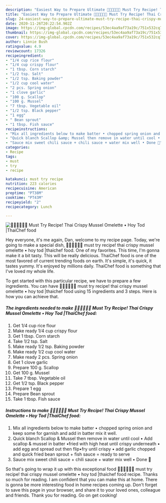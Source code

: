 ```yaml
---
description: "Easiest Way to Prepare Ultimate 🧑🏽‍🍳🧑🏼‍🍳 Must Try Recipe! Thai Crispy Mussel Omelette • Hoy Tod |ThaiChef food"
title: "Easiest Way to Prepare Ultimate 🧑🏽‍🍳🧑🏼‍🍳 Must Try Recipe! Thai Crispy Mussel Omelette • Hoy Tod |ThaiChef food"
slug: 24-easiest-way-to-prepare-ultimate-must-try-recipe-thai-crispy-mussel-omelette-hoy-tod-thaichef-food
date: 2020-11-26T20:22:54.902Z
image: https://img-global.cpcdn.com/recipes/53ec4aa9af73a19c/751x532cq70/🧑🏽🍳🧑🏼🍳-must-try-recipe-thai-crispy-mussel-omelette-•-hoy-tod-thaichef-food-recipe-main-photo.jpg
thumbnail: https://img-global.cpcdn.com/recipes/53ec4aa9af73a19c/751x532cq70/🧑🏽🍳🧑🏼🍳-must-try-recipe-thai-crispy-mussel-omelette-•-hoy-tod-thaichef-food-recipe-main-photo.jpg
cover: https://img-global.cpcdn.com/recipes/53ec4aa9af73a19c/751x532cq70/🧑🏽🍳🧑🏼🍳-must-try-recipe-thai-crispy-mussel-omelette-•-hoy-tod-thaichef-food-recipe-main-photo.jpg
author: Linnie Bush
ratingvalue: 4.9
reviewcount: 17326
recipeingredient:
- "1/4 cup rice flour"
- "1/4 cup crispy flour"
- "1 tbsp. Corn starch"
- "1/2 tsp. Salt"
- "1/2 tsp. Baking powder"
- "1/2 cup cool water"
- "2 pcs. Spring onion"
- "1 clove garlic"
- "100 g. Scallop"
- "100 g. Mussel"
- "7 tbsp. Vegetable oil"
- "1/2 tsp. Black pepper"
- "1 egg"
- " Bean sprout"
- "1 tbsp. Fish sauce"
recipeinstructions:
- "Mix all ingredients below to make batter • chopped spring onion and keep some for garnish and add in batter mix it well."
- "Quick blanch Scallop &amp; Mussel then remove in water until cool • Add scallop &amp; mussel in batter •fried with high heat until crispy underneath • add egg and spread out then flip•fry until crispy • add garlic chopped and quick fried bean sprout + fish sauce = ready to serve"
- "Sauce mix sweet chili sauce + chili sauce + water mix well • Done 🥢"
categories:
- Recipe
tags:
- must
- try
- recipe

katakunci: must try recipe 
nutrition: 223 calories
recipecuisine: American
preptime: "PT38M"
cooktime: "PT43M"
recipeyield: "2"
recipecategory: Lunch

---
```



![🧑🏽‍🍳🧑🏼‍🍳 Must Try Recipe! Thai Crispy Mussel Omelette • Hoy Tod |ThaiChef food](https://img-global.cpcdn.com/recipes/53ec4aa9af73a19c/751x532cq70/🧑🏽🍳🧑🏼🍳-must-try-recipe-thai-crispy-mussel-omelette-•-hoy-tod-thaichef-food-recipe-main-photo.jpg)

Hey everyone, it's me again, Dan, welcome to my recipe page. Today, we're going to make a special dish, 🧑🏽‍🍳🧑🏼‍🍳 must try recipe! thai crispy mussel omelette • hoy tod |thaichef food. One of my favorites. This time, I'm gonna make it a bit tasty. This will be really delicious.
ThaiChef food is one of the most favored of current trending foods on earth. It's simple, it's quick, it tastes yummy. It's enjoyed by millions daily. ThaiChef food is something that I've loved my whole life.


To get started with this particular recipe, we have to prepare a few ingredients. You can have 🧑🏽‍🍳🧑🏼‍🍳 must try recipe! thai crispy mussel omelette • hoy tod |thaichef food using 15 ingredients and 3 steps. Here is how you can achieve that.

<!--inarticleads1-->

##### The ingredients needed to make 🧑🏽‍🍳🧑🏼‍🍳 Must Try Recipe! Thai Crispy Mussel Omelette • Hoy Tod |ThaiChef food:

1. Get 1/4 cup rice flour
1. Make ready 1/4 cup crispy flour
1. Get 1 tbsp. Corn starch
1. Take 1/2 tsp. Salt
1. Make ready 1/2 tsp. Baking powder
1. Make ready 1/2 cup cool water
1. Make ready 2 pcs. Spring onion
1. Get 1 clove garlic
1. Prepare 100 g. Scallop
1. Get 100 g. Mussel
1. Take 7 tbsp. Vegetable oil
1. Get 1/2 tsp. Black pepper
1. Prepare 1 egg
1. Prepare  Bean sprout
1. Take 1 tbsp. Fish sauce




<!--inarticleads2-->

##### Instructions to make 🧑🏽‍🍳🧑🏼‍🍳 Must Try Recipe! Thai Crispy Mussel Omelette • Hoy Tod |ThaiChef food:

1. Mix all ingredients below to make batter • chopped spring onion and keep some for garnish and add in batter mix it well.
1. Quick blanch Scallop &amp; Mussel then remove in water until cool • Add scallop &amp; mussel in batter •fried with high heat until crispy underneath • add egg and spread out then flip•fry until crispy • add garlic chopped and quick fried bean sprout + fish sauce = ready to serve
1. Sauce mix sweet chili sauce + chili sauce + water mix well • Done 🥢




So that's going to wrap it up with this exceptional food 🧑🏽‍🍳🧑🏼‍🍳 must try recipe! thai crispy mussel omelette • hoy tod |thaichef food recipe. Thanks so much for reading. I am confident that you can make this at home. There is gonna be more interesting food in home recipes coming up. Don't forget to save this page in your browser, and share it to your loved ones, colleague and friends. Thank you for reading. Go on get cooking!
